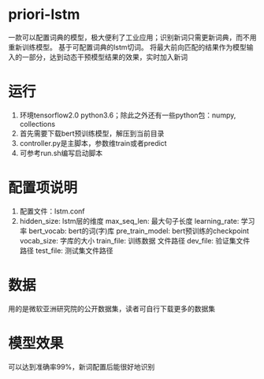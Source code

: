 # priori-lstm
一款可以配置词典的模型，极大便利了工业应用；识别新词只需更新词典，而不用重新训练模型。
基于可配置词典的lstm切词。 将最大前向匹配的结果作为模型输入的一部分，达到动态干预模型结果的效果，实时加入新词

# 运行
1. 环境tensorflow2.0 python3.6；除此之外还有一些python包：numpy, collections
1. 首先需要下载bert预训练模型，解压到当前目录
2. controller.py是主脚本，参数维train或者predict
3. 可参考run.sh编写启动脚本

# 配置项说明
1. 配置文件：lstm.conf
2. hidden_size: lstm层的维度 
   max_seq_len: 最大句子长度
   learning_rate: 学习率
   bert_vocab: bert的词(字)库
   pre_train_model: bert预训练的checkpoint
   vocab_size: 字库的大小
   train_file: 训练数据 文件路径
   dev_file: 验证集文件路径
   test_file: 测试集文件路径

# 数据
用的是微软亚洲研究院的公开数据集，读者可自行下载更多的数据集

# 模型效果
可以达到准确率99%，新词配置后能很好地识别
